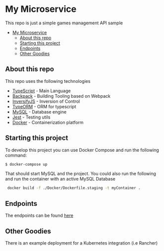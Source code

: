 # My Microservice

This repo is just a simple games management API sample

- [My Microservice](#my-microservice)
  - [About this repo](#about-this-repo)
  - [Starting this project](#starting-this-project)
  - [Endpoints](#endpoints)
  - [Other Goodies](#other-goodies)

## About this repo

This repo uses the following technologies

-   [TypeScript](https://github.com/Microsoft/TypeScript) - Main Language
-   [Backpack](https://github.com/jaredpalmer/backpack) - Building Tooling based on Webpack
-   [InversifyJS](https://github.com/inversify/InversifyJS) - Inversion of Control
-   [TypeORM](https://typeorm.io/#/) - ORM for typescript
-   [MySQL](https://www.mysql.com/) - Database engine
-   [Jest](jestjs.io) - Testing utils
-   [Docker](https://www.docker.com) - Containerization platform

## Starting this project

To develop this project you can use Docker Compose and run the following command:

```bash
$ docker-compose up
```

That should start MySQL and the project. You could also run the following and run the container with an active MySQL Database

```bash
 docker build -f ./Docker/Dockerfile.staging -t myContainer .
```

## Endpoints

The endpoints can be found [here](https://danielfranco.docs.apiary.io/#reference)

## Other Goodies

There is an example deployment for a Kubernetes integration (i.e Rancher)
